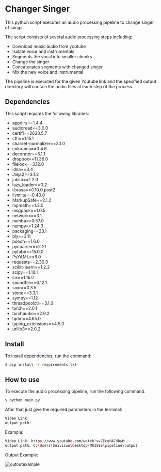 # Changer Singer

This python script executes an audio processing pipeline to change singer of songs.

The script consists of several audio processing steps including:

- Download music audio from youtube
- Isolate voice and instrumentals
- Segments the vocal into smaller chunks
- Change the singer
- Concatenates segments with changed singer
- Mix the new voice and instrumental

The pipeline is executed for the given Youtube link and the specified output directory will contain the audio files at each step of the process.

## Dependencies

This script requires the following libraries:

- appdirs==1.4.4
- audioread==3.0.0
- certifi==2023.5.7
- cffi==1.15.1
- charset-normalizer==3.1.0
- colorama==0.4.6
- decorator==5.1.1
- dropbox==11.36.0
- filelock==3.12.0
- idna==3.4
- Jinja2==3.1.2
- joblib==1.2.0
- lazy_loader==0.2
- librosa==0.10.0.post2
- llvmlite==0.40.0
- MarkupSafe==2.1.2
- mpmath==1.3.0
- msgpack==1.0.5
- networkx==3.1
- numba==0.57.0
- numpy==1.24.3
- packaging==23.1
- ply==3.11
- pooch==1.6.0
- pycparser==2.21
- pytube==15.0.0
- PyYAML==6.0
- requests==2.30.0
- scikit-learn==1.2.2
- scipy==1.10.1
- six==1.16.0
- soundfile==0.12.1
- soxr==0.3.5
- stone==3.3.1
- sympy==1.12
- threadpoolctl==3.1.0
- torch==2.0.1
- torchaudio==2.0.2
- tqdm==4.65.0
- typing_extensions==4.5.0
- urllib3==2.0.2

## Install 

To install dependencies, run the command:

```bash
$ pip install -r requirements.txt
```

## How to use

To execute the audio processing pipeline, run the following command:

```bash
$ python main.py
```
After that just give the required parameters in the terminal:

```bash
Video Link: 
output path: 
```
Example:
```bash
Video Link: https://www.youtube.com/watch?v=ZEcqHA7dbwM
output path: C:\Users\Deivison\Desktop\MOISES\pipeline\output
```

Output Example:


![outoutexample](https://github.com/deivisongithub/MOISES_CEIA_code/assets/81170028/d2e27396-6b91-41e9-a845-957dfa1c6661)
